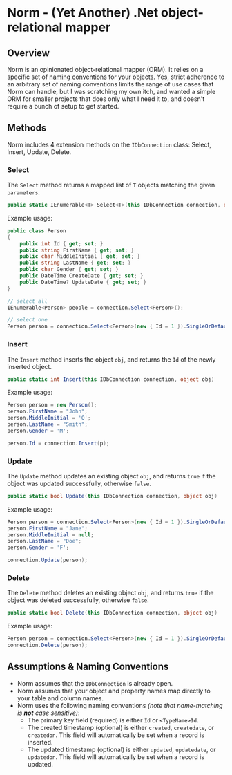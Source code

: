 Norm - (Yet Another) .Net object-relational mapper
==================================================

Overview
-----------

Norm is an opinionated object-relational mapper (ORM). It relies on a specific set of [naming conventions](#naming-conventions) for your objects. Yes, strict adherence to an arbitrary set of naming conventions limits the range of use cases that Norm can handle, but I was scratching my own itch, and wanted a simple ORM for smaller projects that does only what I need it to, and doesn't require a bunch of setup to get started.

Methods
----------

Norm includes 4 extension methods on the `IDbConnection` class: Select<T>, Insert, Update, Delete.

### Select<T>

The `Select` method returns a mapped list of `T` objects matching the given `parameters`.

```csharp
public static IEnumerable<T> Select<T>(this IDbConnection connection, object parameters = null)
```

Example usage:

```csharp
public class Person
{
    public int Id { get; set; }
    public string FirstName { get; set; }
	public char MiddleInitial { get; set; }
	public string LastName { get; set; }
	public char Gender { get; set; }
	public DateTime CreateDate { get; set; }
	public DateTime? UpdateDate { get; set; }
}

// select all
IEnumerable<Person> people = connection.Select<Person>();

// select one
Person person = connection.Select<Person>(new { Id = 1 }).SingleOrDefault();
```

### Insert

The `Insert` method inserts the object `obj`, and returns the `Id` of the newly inserted object.

```csharp
public static int Insert(this IDbConnection connection, object obj)
```

Example usage:

```csharp
Person person = new Person();
person.FirstName = "John";
person.MiddleInitial = 'Q';
person.LastName = "Smith";
person.Gender = 'M';

person.Id = connection.Insert(p);
```

### Update

The `Update` method updates an existing object `obj`, and returns `true` if the object was updated successfully, otherwise `false`.

```csharp
public static bool Update(this IDbConnection connection, object obj)
```

Example usage:

```csharp
Person person = connection.Select<Person>(new { Id = 1 }).SingleOrDefault();
person.FirstName = "Jane";
person.MiddleInitial = null;
person.LastName = "Doe";
person.Gender = 'F';

connection.Update(person);
```

### Delete

The `Delete` method deletes an existing object `obj`, and returns `true` if the object was deleted successfully, otherwise `false`.

```csharp
public static bool Delete(this IDbConnection connection, object obj)
```

Example usage:

```csharp
Person person = connection.Select<Person>(new { Id = 1 }).SingleOrDefault();
connection.Delete(person);
```

<a name="naming-conventions"></a>Assumptions & Naming Conventions
--------------------------------

- Norm assumes that the `IDbConnection` is already open.
- Norm assumes that your object and property names map directly to your table and column names.
- Norm uses the following naming conventions _(note that name-matching is **not** case sensitive)_:
  - The primary key field (required) is either `Id` or `<TypeName>Id`.
  - The created timestamp (optional) is either `created`, `createdate`, or `createdon`. This field will automatically be set when a record is inserted.
  - The updated timestamp (optional) is either `updated`, `updatedate`, or `updatedon`. This field will automatically be set when a record is updated.
